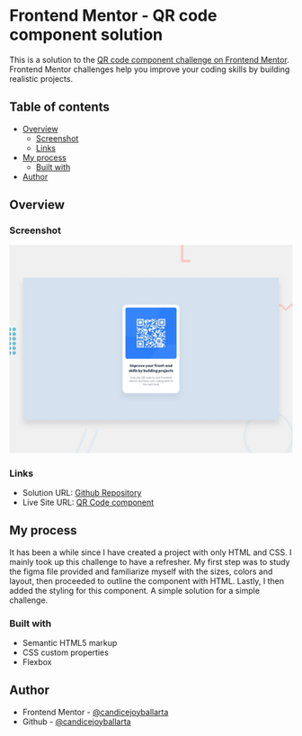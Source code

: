 # Frontend Mentor - QR code component solution

This is a solution to the [QR code component challenge on Frontend Mentor](https://www.frontendmentor.io/challenges/qr-code-component-iux_sIO_H). Frontend Mentor challenges help you improve your coding skills by building realistic projects. 

## Table of contents

- [Overview](#overview)
  - [Screenshot](#screenshot)
  - [Links](#links)
- [My process](#my-process)
  - [Built with](#built-with)
- [Author](#author)

## Overview

### Screenshot

![Design preview for the QR Code Component coding challenge](/design/desktop-preview.jpg)

### Links

- Solution URL: [Github Repository](https://github.com/candicejoyballarta/qr-code-component-html-css)
- Live Site URL: [QR Code component](https://candicejoyballarta.github.io/qr-code-component-html-css/)

## My process

It has been a while since I have created a project with only HTML and CSS. I mainly took up this challenge to have a refresher. My first step was to study the figma file provided and familiarize myself with the sizes, colors and layout, then proceeded to outline the component with HTML. Lastly, I then added the styling for this component. A simple solution for a simple challenge.

### Built with

- Semantic HTML5 markup
- CSS custom properties
- Flexbox

## Author

-   Frontend Mentor - [@candicejoyballarta](https://www.frontendmentor.io/profile/candicejoyballarta)
-   Github - [@candicejoyballarta](https://github.com/candicejoyballarta)
